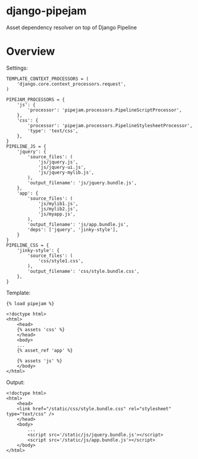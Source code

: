 django-pipejam
==========

Asset dependency resolver on top of Django Pipeline

Overview
========


Settings:

    TEMPLATE_CONTEXT_PROCESSORS = (
        'django.core.context_processors.request',
    )

    PIPEJAM_PROCESSORS = {
        'js': {
            'processor': 'pipejam.processors.PipelineScriptProcessor',
        },
        'css': {
            'processor': 'pipejam.processors.PipelineStylesheetProcessor',
            'type': 'text/css',
        },
    }
    PIPELINE_JS = {
        'jquery': {
            'source_files': (
                'js/jquery.js',
                'js/jquery-ui.js',
                'js/jquery-mylib.js',
            ),
            'output_filename': 'js/jquery.bundle.js',
        },
        'app': {
            'source_files': (
                'js/mylib1.js',
                'js/mylib2.js',
                'js/myapp.js',
            ),
            'output_filename': 'js/app.bundle.js',
            'deps': ['jquery', 'jinky-style'],
        }
    }
    PIPELINE_CSS = {
        'jinky-style': {
            'source_files': (
                'css/style1.css',
            ),
            'output_filename': 'css/style.bundle.css',
        },
    }

Template:

    {% load pipejam %}

    <!doctype html>
    <html>
        <head>
        {% assets 'css' %}
        </head>
        <body>
        ...
        {% asset_ref 'app' %}

        {% assets 'js' %}
        </body>
    </html>

Output:

    <!doctype html>
    <html>
        <head>
        <link href="/static/css/style.bundle.css" rel="stylesheet" type="text/css" />
        </head>
        <body>
            ...
            <script src='/static/js/jquery.bundle.js'></script>
            <script src='/static/js/app.bundle.js'></script>
        </body>
    </html>

